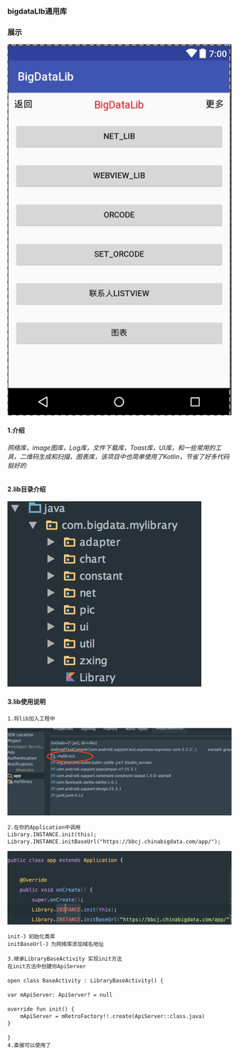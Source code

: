### bigdataLIb通用库
### 展示
![](https://github.com/xkun1/BigDataLib/blob/master/mylibrary/src/main/java/image/image05.png)
#### 1.介绍
###### 网络库，image图库，Log库，文件下载库，Toast库，UI库，和一些常用的工具，二维码生成和扫描，图表库，该项目中也简单使用了Kotlin，节省了好多代码挺好的
#### 2.lib目录介绍
![](https://github.com/xkun1/BigDataLib/blob/master/mylibrary/src/main/java/image/image01.png)
#### 3.lib使用说明
	1.将lib加入工程中
![](https://github.com/xkun1/BigDataLib/blob/master/mylibrary/src/main/java/image/image02.png)
	
	2.在你的Application中调用
	Library.INSTANCE.init(this);
	Library.INSTANCE.initBaseUrl("https://bbcj.chinabigdata.com/app/");
	
![](https://github.com/xkun1/BigDataLib/blob/master/mylibrary/src/main/java/image/image03.png)
	
	init-》初始化类库
	initBaseUrl-》为网络库添加域名地址
	
	3.继承LibraryBaseActivity 实现init方法
	在init方法中创建你ApiServer
	
	open class BaseActivity : LibraryBaseActivity() {

    var mApiServer: ApiServer? = null

    override fun init() {
        mApiServer = mRetroFactory!!.create(ApiServer::class.java)
    }

	}
	4.直接可以使用了
